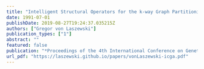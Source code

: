 ```yaml
---
title: "Intelligent Structural Operators for the k-way Graph Partitioning Problem"
date: 1991-07-01
publishDate: 2019-08-27T19:24:37.035215Z
authors: ["Gregor von Laszewski"]
publication_types: ["1"]
abstract: ""
featured: false
publication: "*Proceedings of the 4th International Conference on Genetic Algorithms*"
url_pdf: "https://laszewski.github.io/papers/vonLaszewski-icga.pdf"
---
```


